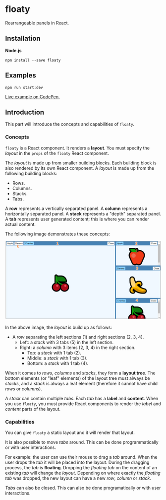 # floaty

Rearrangeable panels in React.

## Installation

**Node.js**

```shell
npm install --save floaty
```

## Examples

```shell
npm run start:dev
```

[Live example on CodePen.](https://codepen.io/woutervh/pen/dybwLpR)

## Introduction

This part will introduce the concepts and capabilities of `floaty`.

### Concepts

`floaty` is a React component.
It renders a **layout**.
You must specify the *layout* in the `props` of the `floaty` React component.

The *layout* is made up from smaller building blocks.
Each building block is also rendered by its own React component.
A *layout* is made up from the following building blocks:

- Rows.
- Columns.
- Stacks.
- Tabs.

A **row** represents a vertically separated panel.
A **column** represents a horizontally separated panel.
A **stack** represents a "depth" separated panel.
A **tab** represents user generated content; this is where you can render actual content.

The following image demonstrates these concepts:

![](images/screenshot-1.png)

In the above image, the *layout* is build up as follows:

- A *row* separating the left sections (1) and right sections (2, 3, 4).
  - Left: a *stack* with 3 tabs (5) in the left section.
  - Right: a *column* with 3 items (2, 3, 4) in the right section.
    - Top: a *stack* with 1 tab (2).
    - Middle: a *stack* with 1 tab (3).
    - Bottom: a *stack* with 1 tab (4).

When it comes to *rows*, *columns* and *stacks*, they form a **layout tree**.
The bottom elements (or "leaf" elements) of the layout tree must always be *stacks*, and a *stack* is always a leaf element (therefore it cannot have child *rows* or *columns*).

A *stack* can contain multiple *tabs*.
Each *tab* has a **label** and **content**.
When you use `floaty`, you must provide React components to render the *label* and *content* parts of the layout.

### Capabilities

You can give `floaty` a static layout and it will render that layout.

It is also possible to move *tabs* around.
This can be done programmatically or with user interactions.

For example: the user can use their mouse to drag a *tab* around.
When the user drops the *tab* it will be placed into the layout.
During the dragging process, the *tab* is **floating**.
Dropping the *floating tab* on the content of an existing *tab* will change the *layout*.
Depending on where exactly the *floating tab* was dropped, the new layout can have a new *row*, *column* or *stack*.

*Tabs* can also be closed.
This can also be done programatically or with user interactions.
